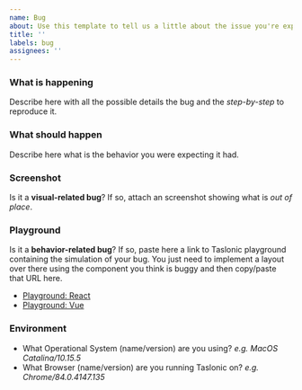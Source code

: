 ```yaml
---
name: Bug
about: Use this template to tell us a little about the issue you're experiencing.
title: ''
labels: bug
assignees: ''
---
```


### What is happening

Describe here with all the possible details the bug and the *step-by-step* to
reproduce it.

### What should happen

Describe here what is the behavior you were expecting it had.

### Screenshot

Is it a **visual-related bug**? If so, attach an screenshot showing what
is *out of place*.

### Playground

Is it a **behavior-related bug**? If so, paste here a link to Taslonic playground
containing the simulation of your bug. You just need to implement a layout over
there using the component you think is buggy and then copy/paste that URL here.

- [Playground: React](https://components.taslonic.com/#!/components/react/playground)
- [Playground: Vue](https://components.taslonic.com/#!/components/vue/playground)

### Environment

- What Operational System (name/version) are you using? *e.g. MacOS Catalina/10.15.5*
- What Browser (name/version) are you running Taslonic on? *e.g. Chrome/84.0.4147.135*
